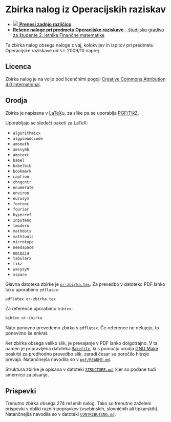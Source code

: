 # Zbirka nalog iz Operacijskih raziskav

* [![](https://github.com/jaanos/or-zbirka/workflows/PDF/badge.svg) **Prenesi zadnjo različico**](https://jaanos.github.io/or-zbirka/pdf/or-zbirka.pdf)
* [**Rešene naloge pri predmetu Operacijske raziskave** - študijsko gradivo za študente 2. letnika Finančne matematike](https://jaanos.github.io/or-zbirka/pdf/or-gradivo.pdf)

Ta zbirka nalog obsega naloge z vaj, kolokvijev in izpitov
pri predmetu Operacijske raziskave od š.l. 2009/10 naprej.

## Licenca

Zbirka nalog je na voljo pod licenčnimi pogoji
[Creative Commons Attribution 4.0 International](LICENSE).

## Orodja

Zbirka je napisana v [LaTeX](https://www.latex-project.org/)u,
za slike pa se uporablja [PGF/Ti*k*Z](https://sourceforge.net/projects/pgf/).

Uporabljajo se sledeči paketi za LaTeX:

* `algorithmicx`
* `algpseudocode`
* `amsmath`
* `amssymb`
* `amstext`
* `babel`
* `babelbib`
* `bookmark`
* `caption`
* `chngcntr`
* `enumerate`
* `environ`
* `eurosym`
* `fontenc`
* `fourier`
* `hyperref`
* `inputenc`
* `lmodern`
* `mathdots`
* `mathtools`
* `microtype`
* `needspace`
* [`omrezja`](https://github.com/jaanos/omrezja)
* `tabularx`
* `tikz`
* `wasysym`
* `xspace`

Glavna datoteka zbirke je [`or-zbirka.tex`](https://github.com/jaanos/or-zbirka/blob/master/or-zbirka.tex).
Za prevedbo v datoteko PDF lahko tako uporabimo `pdflatex`:
```bash
pdflatex or-zbirka.tex
```
Za reference uporabimo `bibtex`:
```bash
bibtex or-zbirka
```
Nato ponovno prevedemo zbirko s `pdflatex`.
Če reference ne delujejo, to ponovimo še enkrat.

Ker zbirka obsega veliko slik,
je prevajanje v PDF lahko dolgotrajno.
V ta namen je pripravljena datoteka [`Makefile`](https://github.com/jaanos/or-zbirka/blob/master/Makefile),
ki s pomočjo orodja [GNU Make](https://www.gnu.org/software/make/)
poskrbi za predhodno prevedbo slik,
zaradi česar se poročilo hitreje prevaja.
Natančnejša navodila so v [`pgf/README.md`](pgf/README.md).

Struktura zbirke je opisana v datoteki [`STRUCTURE.md`](STRUCTURE.md),
kjer so podane tudi smernice za pisanje.

## Prispevki

Trenutno zbirka obsega 274 rešenih nalog.
Tako so trenutno zaželeni prispevki v obliki raznih popravkov
(vsebinskih, slovničnih ali tipkarskih).
Natančnejša navodila so v datoteki [`CONTRIBUTING.md`](CONTRIBUTING.md).

